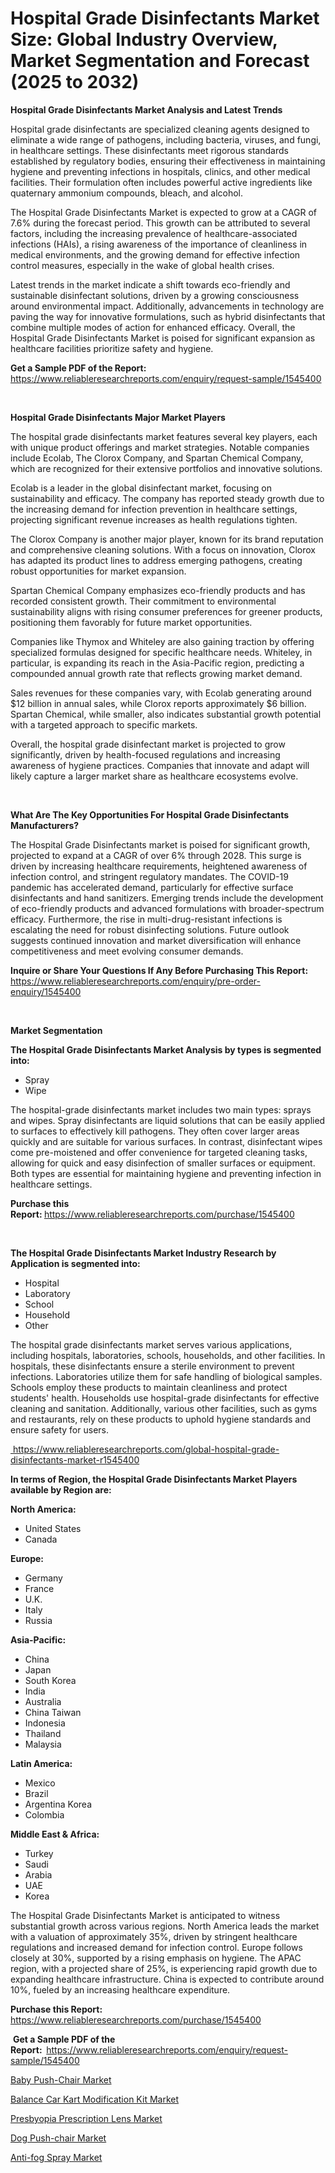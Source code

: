 <p><h1>Hospital Grade Disinfectants Market Size: Global Industry Overview, Market Segmentation and Forecast (2025 to 2032)</h1></p><p><strong>Hospital Grade Disinfectants Market Analysis and Latest Trends</strong></p>
<p><p>Hospital grade disinfectants are specialized cleaning agents designed to eliminate a wide range of pathogens, including bacteria, viruses, and fungi, in healthcare settings. These disinfectants meet rigorous standards established by regulatory bodies, ensuring their effectiveness in maintaining hygiene and preventing infections in hospitals, clinics, and other medical facilities. Their formulation often includes powerful active ingredients like quaternary ammonium compounds, bleach, and alcohol.</p><p>The Hospital Grade Disinfectants Market is expected to grow at a CAGR of 7.6% during the forecast period. This growth can be attributed to several factors, including the increasing prevalence of healthcare-associated infections (HAIs), a rising awareness of the importance of cleanliness in medical environments, and the growing demand for effective infection control measures, especially in the wake of global health crises. </p><p>Latest trends in the market indicate a shift towards eco-friendly and sustainable disinfectant solutions, driven by a growing consciousness around environmental impact. Additionally, advancements in technology are paving the way for innovative formulations, such as hybrid disinfectants that combine multiple modes of action for enhanced efficacy. Overall, the Hospital Grade Disinfectants Market is poised for significant expansion as healthcare facilities prioritize safety and hygiene.</p></p>
<p><strong>Get a Sample PDF of the Report:&nbsp;</strong> <a href="https://www.reliableresearchreports.com/enquiry/request-sample/1545400?utm_campaign=31&utm_medium=2&utm_source=Github&utm_content=ia&utm_term=09022025&utm_id=hospital-grade-disinfectants">https://www.reliableresearchreports.com/enquiry/request-sample/1545400</a></p>
<p>&nbsp;</p>
<p><strong>Hospital Grade Disinfectants Major Market Players</strong></p>
<p><p>The hospital grade disinfectants market features several key players, each with unique product offerings and market strategies. Notable companies include Ecolab, The Clorox Company, and Spartan Chemical Company, which are recognized for their extensive portfolios and innovative solutions.</p><p>Ecolab is a leader in the global disinfectant market, focusing on sustainability and efficacy. The company has reported steady growth due to the increasing demand for infection prevention in healthcare settings, projecting significant revenue increases as health regulations tighten.</p><p>The Clorox Company is another major player, known for its brand reputation and comprehensive cleaning solutions. With a focus on innovation, Clorox has adapted its product lines to address emerging pathogens, creating robust opportunities for market expansion.</p><p>Spartan Chemical Company emphasizes eco-friendly products and has recorded consistent growth. Their commitment to environmental sustainability aligns with rising consumer preferences for greener products, positioning them favorably for future market opportunities.</p><p>Companies like Thymox and Whiteley are also gaining traction by offering specialized formulas designed for specific healthcare needs. Whiteley, in particular, is expanding its reach in the Asia-Pacific region, predicting a compounded annual growth rate that reflects growing market demand.</p><p>Sales revenues for these companies vary, with Ecolab generating around $12 billion in annual sales, while Clorox reports approximately $6 billion. Spartan Chemical, while smaller, also indicates substantial growth potential with a targeted approach to specific markets.</p><p>Overall, the hospital grade disinfectant market is projected to grow significantly, driven by health-focused regulations and increasing awareness of hygiene practices. Companies that innovate and adapt will likely capture a larger market share as healthcare ecosystems evolve.</p></p>
<p>&nbsp;</p>
<p><strong>What Are The Key Opportunities For Hospital Grade Disinfectants Manufacturers?</strong></p>
<p><p>The Hospital Grade Disinfectants market is poised for significant growth, projected to expand at a CAGR of over 6% through 2028. This surge is driven by increasing healthcare requirements, heightened awareness of infection control, and stringent regulatory mandates. The COVID-19 pandemic has accelerated demand, particularly for effective surface disinfectants and hand sanitizers. Emerging trends include the development of eco-friendly products and advanced formulations with broader-spectrum efficacy. Furthermore, the rise in multi-drug-resistant infections is escalating the need for robust disinfecting solutions. Future outlook suggests continued innovation and market diversification will enhance competitiveness and meet evolving consumer demands.</p></p>
<p><strong>Inquire or Share Your Questions If Any Before Purchasing This Report:</strong> <a href="https://www.reliableresearchreports.com/enquiry/pre-order-enquiry/1545400?utm_campaign=31&utm_medium=2&utm_source=Github&utm_content=ia&utm_term=09022025&utm_id=hospital-grade-disinfectants">https://www.reliableresearchreports.com/enquiry/pre-order-enquiry/1545400</a></p>
<p>&nbsp;</p>
<p><strong>Market Segmentation</strong></p>
<p><strong>The Hospital Grade Disinfectants Market Analysis by types is segmented into:</strong></p>
<p><ul><li>Spray</li><li>Wipe</li></ul></p>
<p><p>The hospital-grade disinfectants market includes two main types: sprays and wipes. Spray disinfectants are liquid solutions that can be easily applied to surfaces to effectively kill pathogens. They often cover larger areas quickly and are suitable for various surfaces. In contrast, disinfectant wipes come pre-moistened and offer convenience for targeted cleaning tasks, allowing for quick and easy disinfection of smaller surfaces or equipment. Both types are essential for maintaining hygiene and preventing infection in healthcare settings.</p></p>
<p><strong>Purchase this Report:&nbsp;</strong><a href="https://www.reliableresearchreports.com/purchase/1545400?utm_campaign=31&utm_medium=2&utm_source=Github&utm_content=ia&utm_term=09022025&utm_id=hospital-grade-disinfectants">https://www.reliableresearchreports.com/purchase/1545400</a></p>
<p>&nbsp;</p>
<p><strong>The Hospital Grade Disinfectants Market Industry Research by Application is segmented into:</strong></p>
<p><ul><li>Hospital</li><li>Laboratory</li><li>School</li><li>Household</li><li>Other</li></ul></p>
<p><p>The hospital grade disinfectants market serves various applications, including hospitals, laboratories, schools, households, and other facilities. In hospitals, these disinfectants ensure a sterile environment to prevent infections. Laboratories utilize them for safe handling of biological samples. Schools employ these products to maintain cleanliness and protect students' health. Households use hospital-grade disinfectants for effective cleaning and sanitation. Additionally, various other facilities, such as gyms and restaurants, rely on these products to uphold hygiene standards and ensure safety for users.</p></p>
<p><a href="https://www.reliableresearchreports.com/global-hospital-grade-disinfectants-market-r1545400?utm_campaign=31&utm_medium=2&utm_source=Github&utm_content=ia&utm_term=09022025&utm_id=hospital-grade-disinfectants">&nbsp;https://www.reliableresearchreports.com/global-hospital-grade-disinfectants-market-r1545400</a></p>
<p><strong>In terms of Region, the Hospital Grade Disinfectants Market Players available by Region are:</strong></p>
<p>
    <p> <strong> North America: </strong>
        <ul>
            <li>United States</li>
            <li>Canada</li>
        </ul>
        </p> 
    <p> <strong> Europe: </strong>
        <ul>
            <li>Germany</li>
            <li>France</li>
            <li>U.K.</li>
            <li>Italy</li>
            <li>Russia</li>
        </ul>
        </p> 
    <p> <strong> Asia-Pacific: </strong>
        <ul>
            <li>China</li>
            <li>Japan</li>
            <li>South Korea</li>
            <li>India</li>
            <li>Australia</li>
            <li>China Taiwan</li>
            <li>Indonesia</li>
            <li>Thailand</li>
            <li>Malaysia</li>
        </ul>
        </p> 
    <p> <strong> Latin America: </strong>
        <ul>
            <li>Mexico</li>
            <li>Brazil</li>
            <li>Argentina Korea</li>
            <li>Colombia</li>
        </ul>
        </p> 
    <p> <strong> Middle East & Africa: </strong>
        <ul>
            <li>Turkey</li>
            <li>Saudi</li>
            <li>Arabia</li>
            <li>UAE</li>
            <li>Korea</li>
        </ul>
    </p>
    </p>
<p><p>The Hospital Grade Disinfectants Market is anticipated to witness substantial growth across various regions. North America leads the market with a valuation of approximately 35%, driven by stringent healthcare regulations and increased demand for infection control. Europe follows closely at 30%, supported by a rising emphasis on hygiene. The APAC region, with a projected share of 25%, is experiencing rapid growth due to expanding healthcare infrastructure. China is expected to contribute around 10%, fueled by an increasing healthcare expenditure.</p></p>
<p><strong>Purchase this Report: </strong><a href="https://www.reliableresearchreports.com/purchase/1545400?utm_campaign=31&utm_medium=2&utm_source=Github&utm_content=ia&utm_term=09022025&utm_id=hospital-grade-disinfectants">https://www.reliableresearchreports.com/purchase/1545400</a></p>
<p>&nbsp;<strong>Get a Sample PDF of the Report:&nbsp;&nbsp;</strong><a href="https://www.reliableresearchreports.com/enquiry/request-sample/1545400?utm_campaign=31&utm_medium=2&utm_source=Github&utm_content=ia&utm_term=09022025&utm_id=hospital-grade-disinfectants">https://www.reliableresearchreports.com/enquiry/request-sample/1545400</a></p>
<p><strong></strong></p>
<p><p><a href="https://github.com/bogganbillie6969/Market-Research-Report-List-1/blob/main/baby-push-chair-market.md?utm_campaign=31&utm_medium=2&utm_source=Github&utm_content=ia&utm_term=09022025&utm_id=hospital-grade-disinfectants">Baby Push-Chair Market</a></p><p><a href="https://github.com/donnettaletizia/Market-Research-Report-List-1/blob/main/balance-car-kart-modification-kit-market.md?utm_campaign=31&utm_medium=2&utm_source=Github&utm_content=ia&utm_term=09022025&utm_id=hospital-grade-disinfectants">Balance Car Kart Modification Kit Market</a></p><p><a href="https://github.com/zupankocka/Market-Research-Report-List-1/blob/main/presbyopia-prescription-lens-market.md?utm_campaign=31&utm_medium=2&utm_source=Github&utm_content=ia&utm_term=09022025&utm_id=hospital-grade-disinfectants">Presbyopia Prescription Lens Market</a></p><p><a href="https://github.com/boisetwa16/Market-Research-Report-List-1/blob/main/dog-push-chair-market.md?utm_campaign=31&utm_medium=2&utm_source=Github&utm_content=ia&utm_term=09022025&utm_id=hospital-grade-disinfectants">Dog Push-chair Market</a></p><p><a href="https://github.com/crooneinis80/Market-Research-Report-List-1/blob/main/anti-fog-spray-market.md?utm_campaign=31&utm_medium=2&utm_source=Github&utm_content=ia&utm_term=09022025&utm_id=hospital-grade-disinfectants">Anti-fog Spray Market</a></p></p>